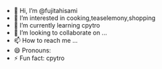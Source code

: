- 👋 Hi, I’m @fujitahisami
- 👀 I’m interested in cooking,teaselemony,shopping
- 🌱 I’m currently learning cpytro
- 💞️ I’m looking to collaborate on ...
- 📫 How to reach me ...
- 😄 Pronouns:
- ⚡ Fun fact: cpytro

<!---
fujitahisami/fujitahisami is a ✨ special ✨ repository because its `README.md` (this file) appears on your GitHub profile.
You can click the Preview link to take a look at your changes.
--->

